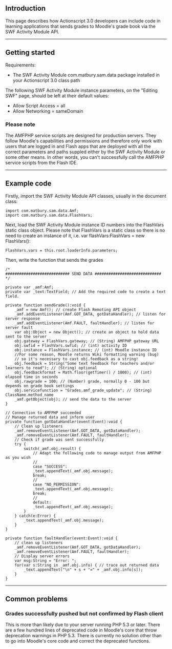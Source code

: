 ## Introduction ##

This page describes how Actionscript 3.0 developers can include code in learning applications that sends grades to Moodle's grade book via the SWF Activity Module API.


---


## Getting started ##

Requirements:

  * The SWF Activity Module com.matbury.sam.data package installed in your Actionscript 3.0 class path

The following SWF Activity Module instance parameters, on the "Editing SWF" page, should be left at their default values:
  * Allow Script Access = all
  * Allow Networking = sameDomain

### Please note ###

The AMFPHP service scripts are designed for production servers. They follow Moodle's capabilities and permissions and therefore only work with users that are logged in and Flash apps that are deployed with all the correct parameters and paths suppled either by the SWF Activity Module or some other means. In other words, you can't successfully call the AMFPHP service scripts from the Flash IDE.


---


## Example code ##

Firstly, import the SWF Activity Module API classes, usually in the document class:
```
import com.matbury.sam.data.Amf;
import com.matbury.sam.data.FlashVars;
```

Next, load the SWF Activity Module instance ID numbers into the FlashVars static class object. Please note that FlashVars is a static class so there is no need to create an instance of it, i.e. var flashVars:FlashVars = new FlashVars():
```
FlashVars.vars = this.root.loaderInfo.parameters;
```

Then, write the function that sends the grades
```
/*
############################ SEND DATA #############################
*/

private var _amf:Amf;
private var _text:TextField; // Add the required code to create a text field. 

private function sendGrade():void {
	_amf = new Amf(); // create Flash Remoting API object
	_amf.addEventListener(Amf.GOT_DATA, gotDataHandler); // listen for server response
	_amf.addEventListener(Amf.FAULT, faultHandler); // listen for server fault
	var obj:Object = new Object(); // create an object to hold data sent to the server
	obj.gateway = FlashVars.gateway; // (String) AMFPHP gateway URL
	obj.swfid = FlashVars.swfid; // (int) activity ID
	obj.instance = FlashVars.instance; // (int) Moodle instance ID
	//For some reason, Moodle returns Wiki formatting warning (bug) 
	// so it's necessary to cast obj.feedback as a string!
	obj.feedback = String("Some text feedback for teachers and/or learners to read"); // (String) optional
	obj.feedbackformat = Math.floor(getTimer() / 1000); // (int) elapsed time in seconds
	obj.rawgrade = 100; // (Number) grade, normally 0 - 100 but depends on grade book settings
	obj.servicefunction = "Grades.amf_grade_update"; // (String) ClassName.method_name
	_amf.getObject(obj); // send the data to the server
}

// Connection to AMFPHP succeeded
// Manage returned data and inform user
private function gotDataHandler(event:Event):void {
	// Clean up listeners
	_amf.removeEventListener(Amf.GOT_DATA, gotDataHandler);
	_amf.removeEventListener(Amf.FAULT, faultHandler);
	// Check if grade was sent successfully
	try {
		switch(_amf.obj.result) {
			// Adapt the following code to manage output from AMFPHP as you wish
			//
			case "SUCCESS":
			_text.appendText(_amf.obj.message);
			break;
			//
			case "NO_PERMISSION":
			_text.appendText(_amf.obj.message);
			break;
			//
			default:
			_text.appendText(_amf.obj.message);
		}
	} catch(e:Error) {
		_text.appendText(_amf.obj.message);
	}
}

private function faultHandler(event:Event):void {
	// clean up listeners
	_amf.removeEventListener(Amf.GOT_DATA, gotDataHandler);
	_amf.removeEventListener(Amf.FAULT, faultHandler);
	// Display server errors
	var msg:String = "Error: ";
	for(var s:String in _amf.obj.info) { // trace out returned data
		_text.appendText("\n" + s + "=" + _amf.obj.info[s]);
	}
}
```


---


## Common problems ##

### Grades successfully pushed but not confirmed by Flash client ###

This is more than likely due to your server running PHP 5.3 or later. There are a few hundred lines of deprecated code in Moodle's core that throw deprecation warnings in PHP 5.3. There is currently no solution other than to go into Moodle's core code and correct the deprecated functions.